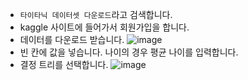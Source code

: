 * ```타이타닉 데이터셋 다운로드```라고 검색합니다.
* kaggle 사이트에 들어가서 회원가입을 합니다.
* 데이터를 다운로드 받습니다.
![image](https://github.com/itple-sw/entry-data/assets/76088532/55ba5251-8647-44fd-9cde-1cd2a22a6882)
* 빈 칸에 값을 넣습니다. 나이의 경우 평균 나이를 입력합니다.
* 결정 트리를 선택합니다.
![image](https://github.com/itple-sw/entry-data/assets/76088532/c0315c36-c8cd-486f-88c9-f8798c6468d3)

